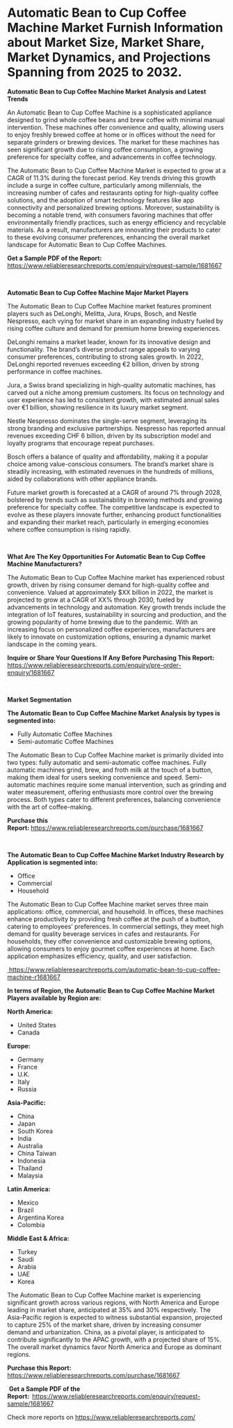 <p><h1>Automatic Bean to Cup Coffee Machine Market Furnish Information about Market Size, Market Share, Market Dynamics, and Projections Spanning from 2025 to 2032.</h1></p><p><strong>Automatic Bean to Cup Coffee Machine Market Analysis and Latest Trends</strong></p>
<p><p>An Automatic Bean to Cup Coffee Machine is a sophisticated appliance designed to grind whole coffee beans and brew coffee with minimal manual intervention. These machines offer convenience and quality, allowing users to enjoy freshly brewed coffee at home or in offices without the need for separate grinders or brewing devices. The market for these machines has seen significant growth due to rising coffee consumption, a growing preference for specialty coffee, and advancements in coffee technology.</p><p>The Automatic Bean to Cup Coffee Machine Market is expected to grow at a CAGR of 11.3% during the forecast period. Key trends driving this growth include a surge in coffee culture, particularly among millennials, the increasing number of cafes and restaurants opting for high-quality coffee solutions, and the adoption of smart technology features like app connectivity and personalized brewing options. Moreover, sustainability is becoming a notable trend, with consumers favoring machines that offer environmentally friendly practices, such as energy efficiency and recyclable materials. As a result, manufacturers are innovating their products to cater to these evolving consumer preferences, enhancing the overall market landscape for Automatic Bean to Cup Coffee Machines.</p></p>
<p><strong>Get a Sample PDF of the Report:&nbsp;</strong> <a href="https://www.reliableresearchreports.com/enquiry/request-sample/1681667?utm_campaign=3090&utm_medium=2&utm_source=Github&utm_content=ia&utm_term=05042025&utm_id=automatic-bean-to-cup-coffee-machine">https://www.reliableresearchreports.com/enquiry/request-sample/1681667</a></p>
<p>&nbsp;</p>
<p><strong>Automatic Bean to Cup Coffee Machine Major Market Players</strong></p>
<p><p>The Automatic Bean to Cup Coffee Machine market features prominent players such as DeLonghi, Melitta, Jura, Krups, Bosch, and Nestle Nespresso, each vying for market share in an expanding industry fueled by rising coffee culture and demand for premium home brewing experiences.</p><p>DeLonghi remains a market leader, known for its innovative design and functionality. The brand’s diverse product range appeals to varying consumer preferences, contributing to strong sales growth. In 2022, DeLonghi reported revenues exceeding €2 billion, driven by strong performance in coffee machines.</p><p>Jura, a Swiss brand specializing in high-quality automatic machines, has carved out a niche among premium customers. Its focus on technology and user experience has led to consistent growth, with estimated annual sales over €1 billion, showing resilience in its luxury market segment.</p><p>Nestle Nespresso dominates the single-serve segment, leveraging its strong branding and exclusive partnerships. Nespresso has reported annual revenues exceeding CHF 6 billion, driven by its subscription model and loyalty programs that encourage repeat purchases.</p><p>Bosch offers a balance of quality and affordability, making it a popular choice among value-conscious consumers. The brand’s market share is steadily increasing, with estimated revenues in the hundreds of millions, aided by collaborations with other appliance brands.</p><p>Future market growth is forecasted at a CAGR of around 7% through 2028, bolstered by trends such as sustainability in brewing methods and growing preference for specialty coffee. The competitive landscape is expected to evolve as these players innovate further, enhancing product functionalities and expanding their market reach, particularly in emerging economies where coffee consumption is rising rapidly.</p></p>
<p>&nbsp;</p>
<p><strong>What Are The Key Opportunities For Automatic Bean to Cup Coffee Machine Manufacturers?</strong></p>
<p><p>The Automatic Bean to Cup Coffee Machine market has experienced robust growth, driven by rising consumer demand for high-quality coffee and convenience. Valued at approximately $XX billion in 2022, the market is projected to grow at a CAGR of XX% through 2030, fueled by advancements in technology and automation. Key growth trends include the integration of IoT features, sustainability in sourcing and production, and the growing popularity of home brewing due to the pandemic. With an increasing focus on personalized coffee experiences, manufacturers are likely to innovate on customization options, ensuring a dynamic market landscape in the coming years.</p></p>
<p><strong>Inquire or Share Your Questions If Any Before Purchasing This Report:</strong> <a href="https://www.reliableresearchreports.com/enquiry/pre-order-enquiry/1681667?utm_campaign=3090&utm_medium=2&utm_source=Github&utm_content=ia&utm_term=05042025&utm_id=automatic-bean-to-cup-coffee-machine">https://www.reliableresearchreports.com/enquiry/pre-order-enquiry/1681667</a></p>
<p>&nbsp;</p>
<p><strong>Market Segmentation</strong></p>
<p><strong>The Automatic Bean to Cup Coffee Machine Market Analysis by types is segmented into:</strong></p>
<p><ul><li>Fully Automatic Coffee Machines</li><li>Semi-automatic Coffee Machines</li></ul></p>
<p><p>The Automatic Bean to Cup Coffee Machine market is primarily divided into two types: fully automatic and semi-automatic coffee machines. Fully automatic machines grind, brew, and froth milk at the touch of a button, making them ideal for users seeking convenience and speed. Semi-automatic machines require some manual intervention, such as grinding and water measurement, offering enthusiasts more control over the brewing process. Both types cater to different preferences, balancing convenience with the art of coffee-making.</p></p>
<p><strong>Purchase this Report:&nbsp;</strong><a href="https://www.reliableresearchreports.com/purchase/1681667?utm_campaign=3090&utm_medium=2&utm_source=Github&utm_content=ia&utm_term=05042025&utm_id=automatic-bean-to-cup-coffee-machine">https://www.reliableresearchreports.com/purchase/1681667</a></p>
<p>&nbsp;</p>
<p><strong>The Automatic Bean to Cup Coffee Machine Market Industry Research by Application is segmented into:</strong></p>
<p><ul><li>Office</li><li>Commercial</li><li>Household</li></ul></p>
<p><p>The Automatic Bean to Cup Coffee Machine market serves three main applications: office, commercial, and household. In offices, these machines enhance productivity by providing fresh coffee at the push of a button, catering to employees’ preferences. In commercial settings, they meet high demand for quality beverage services in cafes and restaurants. For households, they offer convenience and customizable brewing options, allowing consumers to enjoy gourmet coffee experiences at home. Each application emphasizes efficiency, quality, and user satisfaction.</p></p>
<p><a href="https://www.reliableresearchreports.com/automatic-bean-to-cup-coffee-machine-r1681667?utm_campaign=3090&utm_medium=2&utm_source=Github&utm_content=ia&utm_term=05042025&utm_id=automatic-bean-to-cup-coffee-machine">&nbsp;https://www.reliableresearchreports.com/automatic-bean-to-cup-coffee-machine-r1681667</a></p>
<p><strong>In terms of Region, the Automatic Bean to Cup Coffee Machine Market Players available by Region are:</strong></p>
<p>
    <p> <strong> North America: </strong>
        <ul>
            <li>United States</li>
            <li>Canada</li>
        </ul>
        </p> 
    <p> <strong> Europe: </strong>
        <ul>
            <li>Germany</li>
            <li>France</li>
            <li>U.K.</li>
            <li>Italy</li>
            <li>Russia</li>
        </ul>
        </p> 
    <p> <strong> Asia-Pacific: </strong>
        <ul>
            <li>China</li>
            <li>Japan</li>
            <li>South Korea</li>
            <li>India</li>
            <li>Australia</li>
            <li>China Taiwan</li>
            <li>Indonesia</li>
            <li>Thailand</li>
            <li>Malaysia</li>
        </ul>
        </p> 
    <p> <strong> Latin America: </strong>
        <ul>
            <li>Mexico</li>
            <li>Brazil</li>
            <li>Argentina Korea</li>
            <li>Colombia</li>
        </ul>
        </p> 
    <p> <strong> Middle East & Africa: </strong>
        <ul>
            <li>Turkey</li>
            <li>Saudi</li>
            <li>Arabia</li>
            <li>UAE</li>
            <li>Korea</li>
        </ul>
    </p>
    </p>
<p><p>The Automatic Bean to Cup Coffee Machine market is experiencing significant growth across various regions, with North America and Europe leading in market share, anticipated at 35% and 30% respectively. The Asia-Pacific region is expected to witness substantial expansion, projected to capture 25% of the market share, driven by increasing consumer demand and urbanization. China, as a pivotal player, is anticipated to contribute significantly to the APAC growth, with a projected share of 15%. The overall market dynamics favor North America and Europe as dominant regions.</p></p>
<p><strong>Purchase this Report: </strong><a href="https://www.reliableresearchreports.com/purchase/1681667?utm_campaign=3090&utm_medium=2&utm_source=Github&utm_content=ia&utm_term=05042025&utm_id=automatic-bean-to-cup-coffee-machine">https://www.reliableresearchreports.com/purchase/1681667</a></p>
<p>&nbsp;<strong>Get a Sample PDF of the Report:&nbsp;&nbsp;</strong><a href="https://www.reliableresearchreports.com/enquiry/request-sample/1681667?utm_campaign=3090&utm_medium=2&utm_source=Github&utm_content=ia&utm_term=05042025&utm_id=automatic-bean-to-cup-coffee-machine">https://www.reliableresearchreports.com/enquiry/request-sample/1681667</a></p>
<p><strong></strong></p>
<p>Check more reports on <a href="https://www.reliableresearchreports.com/?utm_campaign=3090&utm_medium=2&utm_source=Github&utm_content=ia&utm_term=05042025&utm_id=automatic-bean-to-cup-coffee-machine">https://www.reliableresearchreports.com/</a></p>